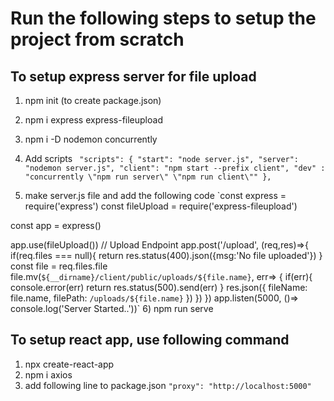 # Run the following steps to setup the project from scratch

## To setup express server for file upload

1) npm init (to create package.json)
2) npm i express express-fileupload
3) npm i -D nodemon concurrently
4) Add scripts
`  "scripts": {
    "start": "node server.js",
    "server": "nodemon server.js",
    "client": "npm start --prefix client",
    "dev" : "concurrently \"npm run server\" \"npm run client\""
  }, `

5) make server.js file and add the following code
`const express = require('express')
const fileUpload = require('express-fileupload')

const app = express()

app.use(fileUpload())
// Upload Endpoint
app.post('/upload', (req,res)=>{
    if(req.files === null){
        return res.status(400).json({msg:'No file uploaded'})
    }
    const file = req.files.file
    file.mv(`${__dirname}/client/public/uploads/${file.name}`, err=> {
        if(err){
            console.error(err)
            return res.status(500).send(err)
        }
        res.json({
            fileName: file.name, filePath: `/uploads/${file.name}`
        })
    })
})
app.listen(5000, ()=> console.log('Server Started..'))`
6) npm run serve

## To setup react app, use following command

1) npx create-react-app <foldername>
2) npm i axios
3) add following line to package.json
`"proxy": "http://localhost:5000"`
